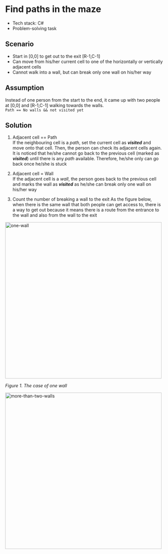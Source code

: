 # Find paths in the maze

- Tech stack: C#
- Problem-solving task

## Scenario

- Start in [0,0] to get out to the exit [R-1,C-1]
- Can move from his/her current cell to one of the horizontally or vertically adjacent cells
- Cannot walk into a wall, but can break only one wall on his/her way

## Assumption

Instead of one person from the start to the end, it came up with two people at [0,0] and [R-1,C-1] walking towards the walls. </br>
`Path == No walls && not visited yet`

## Solution

1. Adjacent cell == Path </br>
   If the neighbouring cell is a _path_, set the current cell as **_visited_** and move onto that cell. Then, the person can check its adjacent cells again. It is noticed that he/she cannot go back to the previous cell (marked as **_visited_**) until there is any _path_ available. Therefore, he/she only can go back once he/she is stuck

2. Adjacent cell = Wall </br>
   If the adjacent cell is a _wall_, the person goes back to the previous cell and marks the wall as **_visited_** as he/she can break only one wall on his/her way

3. Count the number of breaking a wall to the exit
   As the figure below, when there is the same wall that both people can get access to, there is a way to get out because it means there is a route from the entrance to the wall and also from the wall to the exit

<img width="500" alt="one-wall" src="https://user-images.githubusercontent.com/57608628/149684824-3bd849d3-cab0-478b-9dea-1775488043e7.png">

_Figure 1. The case of one wall_

<img width="500" alt="more-than-two-walls" src="https://user-images.githubusercontent.com/57608628/149684820-0f985350-219c-4c67-8a00-e8a0dcdf77f7.png">
